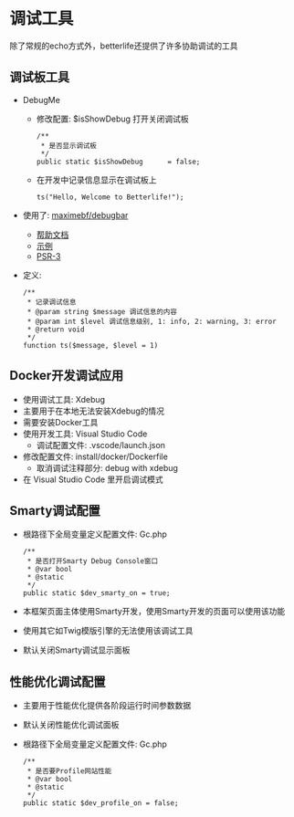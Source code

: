 # 调试工具

除了常规的echo方式外，betterlife还提供了许多协助调试的工具

## 调试板工具

  - DebugMe

    - 修改配置: $isShowDebug 打开关闭调试板
      ```
      /**
       * 是否显示调试板
       */
      public static $isShowDebug      = false;
      ```
    - 在开发中记录信息显示在调试板上
      ```
      ts("Hello, Welcome to Betterlife!");
      ```
  - 使用了: [maximebf/debugbar](https://github.com/maximebf/php-debugbar)
    - [帮助文档](http://phpdebugbar.com/docs/)
    - [示例](https://github.com/maximebf/php-debugbar/tree/master/demo)
    - [PSR-3](https://github.com/php-fig/fig-standards/blob/master/accepted/PSR-3-logger-interface.md)

  - 定义:

    ```
    /**
     * 记录调试信息
     * @param string $message 调试信息的内容
     * @param int $level 调试信息级别, 1: info, 2: warning, 3: error
     * @return void
     */
    function ts($message, $level = 1)
    ```
## Docker开发调试应用

  - 使用调试工具: Xdebug
  - 主要用于在本地无法安装Xdebug的情况
  - 需要安装Docker工具
  - 使用开发工具: Visual Studio Code
    - 调试配置文件: .vscode/launch.json
  - 修改配置文件: install/docker/Dockerfile
    - 取消调试注释部分: debug with xdebug 
  - 在 Visual Studio Code 里开启调试模式


## Smarty调试配置

- 根路径下全局变量定义配置文件: Gc.php

  ```
  /**
   * 是否打开Smarty Debug Console窗口
   * @var bool
   * @static
   */
  public static $dev_smarty_on = true;
  ```
- 本框架页面主体使用Smarty开发，使用Smarty开发的页面可以使用该功能
- 使用其它如Twig模版引擎的无法使用该调试工具
- 默认关闭Smarty调试显示面板

## 性能优化调试配置

- 主要用于性能优化提供各阶段运行时间参数数据
- 默认关闭性能优化调试面板
- 根路径下全局变量定义配置文件: Gc.php

  ```
  /**
   * 是否要Profile网站性能
   * @var bool
   * @static
   */
  public static $dev_profile_on = false;
  ```
